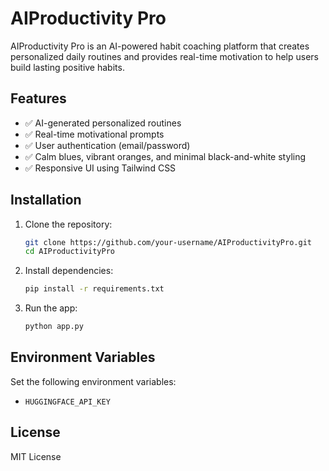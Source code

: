 # AIProductivity Pro

AIProductivity Pro is an AI-powered habit coaching platform that creates personalized daily routines and provides real-time motivation to help users build lasting positive habits.

## Features

- ✅ AI-generated personalized routines
- ✅ Real-time motivational prompts
- ✅ User authentication (email/password)
- ✅ Calm blues, vibrant oranges, and minimal black-and-white styling
- ✅ Responsive UI using Tailwind CSS

## Installation

1. Clone the repository:
    ```bash
    git clone https://github.com/your-username/AIProductivityPro.git
    cd AIProductivityPro
    ```

2. Install dependencies:
    ```bash
    pip install -r requirements.txt
    ```

3. Run the app:
    ```bash
    python app.py
    ```

## Environment Variables

Set the following environment variables:

- `HUGGINGFACE_API_KEY`

## License

MIT License
